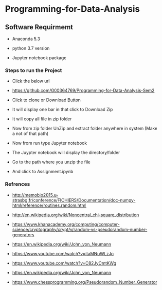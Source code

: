  # Programming-for-Data-Analysis

## Software Requirmemt

 - Anaconda 5.3
    
 - python 3.7 version
    
 - Jupyter notebook package

### Steps to run the Project

 - Click the below url 

 - https://github.com/G00364769/Programming-for-Data-Analysis-Sem2

 - Click to clone or Download Button

 - It will display one bar in that click to Download Zip

 - It will copy all file in zip folder

- Now from zip folder UnZip and extract folder anywhere in system (Make a not of that path)

 - Now from run type Jupyter notebook

 - The Juypter notebook will display the directory/folder 

 - Go to the path where you unzip the file 

 - And click to Assignment.ipynb

### Refrences
 - http://memobio2015.u-strasbg.fr/conference/FICHIERS/Documentation/doc-numpy-html/reference/routines.random.html

- http://en.wikipedia.org/wiki/Noncentral_chi-square_distribution

 - https://www.khanacademy.org/computing/computer-science/cryptography/crypt/v/random-vs-pseudorandom-number-generators

 - https://en.wikipedia.org/wiki/John_von_Neumann

 - https://www.youtube.com/watch?v=itaMNuWLzJo

 - https://www.youtube.com/watch?v=C82JyCmtKWg

 - https://en.wikipedia.org/wiki/John_von_Neumann

 - https://www.chessprogramming.org/Pseudorandom_Number_Generator
